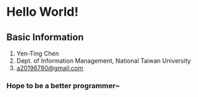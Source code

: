 # Hello World!

## Basic Information
1. Yen-Ting Chen
2. Dept. of Information Management, National Taiwan University
3. <a20196780@gmail.com>

### Hope to be a better programmer~
